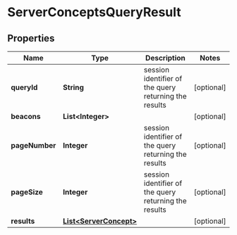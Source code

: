 
# ServerConceptsQueryResult

## Properties
Name | Type | Description | Notes
------------ | ------------- | ------------- | -------------
**queryId** | **String** | session identifier of the query returning the results  |  [optional]
**beacons** | **List&lt;Integer&gt;** |  |  [optional]
**pageNumber** | **Integer** | session identifier of the query returning the results  |  [optional]
**pageSize** | **Integer** | session identifier of the query returning the results  |  [optional]
**results** | [**List&lt;ServerConcept&gt;**](ServerConcept.md) |  |  [optional]



